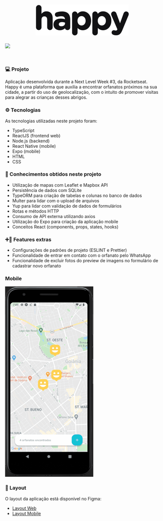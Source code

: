 
<h1 align="center">
    <img alt="Happy" title="Happy" src="./assets/logo.svg" />
</h1>

<img src="./assets/web.gif">

<p>&nbsp;&nbsp;</p>

### 💻 Projeto

Aplicação desenvolvida durante a Next Level Week #3, da Rocketseat. Happy é uma plataforma que auxilia a encontrar orfanatos próximos na sua cidade, a partir do uso de geolocalização, com o intuito de promover visitas para alegrar as crianças desses abrigos.


### ⚙️ Tecnologias

As tecnologias utilizadas neste projeto foram:

- TypeScript
- ReactJS (frontend web)
- Node.js (backend)
- React Native (mobile)
- Expo (mobile)
- HTML
- CSS


### 🚀 Conhecimentos obtidos neste projeto

- Utilização de mapas com Leaflet e Mapbox API
- Persistência de dados com SQLite
- TypeORM para criação de tabelas e colunas no banco de dados
- Multer para lidar com o upload de arquivos
- Yup para lidar com validação de dados de formulários
- Rotas e métodos HTTP
- Consumo de API externa utilizando axios
- Utilização do Expo para criação da aplicação mobile
- Conceitos React (components, props, states, hooks)
  

### ➕🚀 Features extras

- Configurações de padrões de projeto (ESLINT e Prettier)
- Funcionalidade de entrar em contato com o orfanato pelo WhatsApp
- Funcionalidade de excluir fotos do preview de imagens no formulário de cadastrar novo orfanato
  

### Mobile

<img src="./assets/mobile.gif">


### 🎨 Layout

O layout da aplicação está disponível no Figma:

- [Layout Web](https://www.figma.com/file/mDEbnoojksG4w8sOxmudh3/Happy-Web)
- [Layout Mobile](https://www.figma.com/file/X27FfVxAgy9f5IFa7ONlph/Happy-Mobile)
